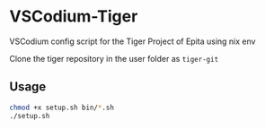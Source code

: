 # VSCodium-Tiger
VSCodium config script for the Tiger Project of Epita using nix env

Clone the tiger repository in the user folder as `tiger-git`

## Usage
```bash
chmod +x setup.sh bin/*.sh
./setup.sh
```

